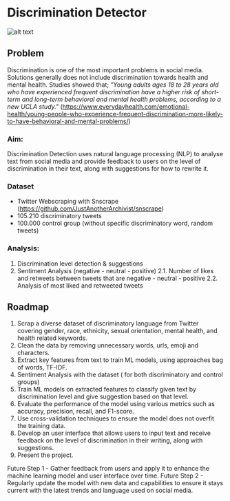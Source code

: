 
# **Discrimination Detector**

![alt text](https://images.everydayhealth.com/images/young-people-experience-frequent-discrimination-behavioral-mental-problems-1440x810.jpg?w=1110)

## Problem 
Discrimination is one of the most important problems in social media. Solutions generally does not include discrimination towards health and mental health.
Studies showed that;
_"Young adults ages 18 to 28 years old who have experienced frequent discrimination have a higher risk of short-term and long-term behavioral and mental health problems, according to a new UCLA study."_ (https://www.everydayhealth.com/emotional-health/young-people-who-experience-frequent-discrimination-more-likely-to-have-behavioral-and-mental-problems/)

### Aim:
Discrimination Detection uses natural language processing (NLP) to analyse text from social media and provide feedback to users on the level of discrimination in their text, along with suggestions for how to rewrite it.

### Dataset
- Twitter Webscraping with Snscrape (https://github.com/JustAnotherArchivist/snscrape)
- 105.210 discriminatory tweets
- 100.000 control group (without specific discriminatory word, random tweets)

### Analysis:
1. Discrimination level detection & suggestions
2. Sentiment Analysis (negative - neutral - positive)
  2.1. Number of likes and retweets between tweets that are negative - neutral - positive
  2.2. Analysis of most liked and retweeted tweets

## Roadmap
1. Scrap a diverse dataset of discriminatory language from Twitter covering gender, race, ethnicity, sexual orientation, mental health, and health related keywords.
2. Clean the data by removing unnecessary words, urls, emoji and characters.
3. Extract key features from text to train ML models, using approaches bag of words, TF-IDF.
4. Sentiment Analysis with the dataset ( for both discriminatory and control groups)
5. Train ML models on extracted features to classify given text by discrimination level and give suggestion based on that level.
6. Evaluate the performance of the model using various metrics such as accuracy, precision, recall, and F1-score. 
7. Use cross-validation techniques to ensure the model does not overfit the training data.
8. Develop an user interface that allows users to input text and receive feedback on the level of discrimination in their writing, along with suggestions.
9. Present the project.

Future Step 1 - Gather feedback from users and apply it to enhance the machine learning model and user interface over time. 
Future Step 2 - Regularly update the model with new data and capabilities to ensure it stays current with the latest trends and language used on social media.


